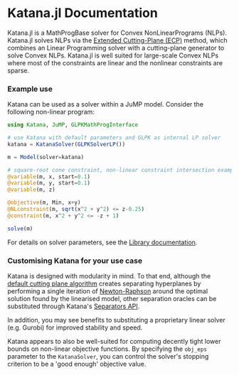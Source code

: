# Katana.jl Documentation

Katana.jl is a MathProgBase solver for Convex NonLinearPrograms (NLPs).  Katana.jl solves NLPs via the [Extended Cutting-Plane (ECP)](http://epubs.siam.org/doi/10.1137/0108053) method, which combines an Linear Programming solver with a cutting-plane generator to solve Convex NLPs.  Katana.jl is well suited for large-scale Convex NLPs where most of the constraints are linear and the nonlinear constraints are sparse.

### Example use

Katana can be used as a solver within a JuMP model. Consider the following non-linear program:

```julia
using Katana, JuMP, GLPKMathProgInterface

# use Katana with default parameters and GLPK as internal LP solver
katana = KatanaSolver(GLPKSolverLP())

m = Model(solver=katana)

# square-root cone constraint, non-linear constraint intersection example:
@variable(m, x, start=0.1)
@variable(m, y, start=0.1)
@variable(m, z)

@objective(m, Min, x+y)
@NLconstraint(m, sqrt(x^2 + y^2) <= z-0.25)
@constraint(m, x^2 + y^2 <= -z + 1)

solve(m)
```

For details on solver parameters, see the [Library documentation](https://lanl-ansi.github.io/Katana.jl/latest/library.html).

### Customising Katana for your use case

Katana is designed with modularity in mind. To that end, although the [default cutting plane algorithm](https://github.com/lanl-ansi/Katana.jl/blob/master/src/algorithms.jl) creates separating hyperplanes by performing a single iteration of [Newton-Raphson](https://en.wikipedia.org/wiki/Newton%27s_method) around the optimal solution found by the linearised model, other separation oracles can be substituted through Katana's [Separators API](https://github.com/lanl-ansi/Katana.jl/blob/master/src/separators.jl).

In addition, you may see benefits to substituting a proprietary linear solver (e.g. Gurobi) for improved stability and speed.

Katana appears to also be well-suited for computing decently tight lower bounds on non-linear objective functions. By specifying the `obj_eps` parameter to the `KatanaSolver`, you can control the solver's stopping criterion to be a 'good enough' objective value.


